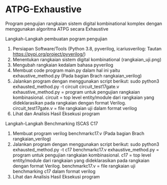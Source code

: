 # ATPG-Exhaustive
Program pengujian rangkaian sistem digital kombinational komplex dengan menggunakan algoritma ATPG secara Exhaustive

Langkah-Langkah pembuatan pogram pengujian
1. Persiapan Software/Tools (Python 3.8, pyverilog, icariusverilog: Tautan https://pypi.org/project/pyverilog/)
2. Menentukan rangkaian sistem digital kombinational (rangkaian_uji.png)
3. Mengubah rangkaian kedalam bahasa pyverilog
4. Membuat code program main.py dalam hal ini yaitu exhaustive_method.py (Pada bagian Brach rangkaian_verilog)
5. Jalankan program dengan menggunakan script berikut: sudo python3 exhausted_method.py -t circuit circuit_test17gate.v
    exhaustive_method.py = program untuk pengujian rangkaian kombinasional.
    circuit = top level entity/module dari rangkaian yang dideklarasikan pada rangkaian dengan format Verilog.
    circuit_test17gate.v = file rangkaian uji dalam format verilog
6. Lihat dan Analisis Hasil Eksekusi program


Langkah-Langkah Benchmarking ISCAS C17
1. Membuat program verilog benchmarkc17.v (Pada bagian Brach rangkaian_verilog)
2. Jalankan program dengan menggunakan script berikut: sudo python3 exhausted_method.py -t c17 benchmarkc17.v
    exhaustive_method.py = program untuk pengujian rangkaian kombinasional.
    c17 = top level entity/module dari rangkaian yang dideklarasikan pada rangkaian dengan format Verilog.
    benchmarkc17.v = file rangkaian uji benchmarking c17 dalam format verilog
3. Lihat dan Analisis Hasil Eksekusi program
